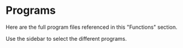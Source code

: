 # Programs

Here are the full program files referenced in this "Functions" section.

Use the sidebar to select the different programs.